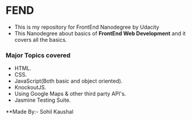 # FEND
* This is my repository for FrontEnd Nanodegree by Udacity
* This Nanodegree about  basics of **FrontEnd Web Development** and it covers all the basics.

### Major Topics covered

* HTML.
* CSS.
* JavaScript(Both basic and object oriented).
* KnockoutJS.
* Using Google Maps & other third party API's.
* Jasmine Testing Suite.



**Made By:-
      Sohil Kaushal
